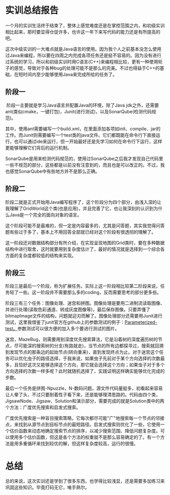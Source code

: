 # 实训总结报告

​	一个月的实训生活终于结束了，整体上感觉难度还是在掌控范围之内，和初级实训相比起来，那时要显得仓促许多，也许这一年下来写代码的能力还是有所提高的吧。

​	这次中级实训的一大难点就是Java语言的使用。因为我个人之前基本没怎么使用过Java来编程，所以要在四周之内完成各项任务还是挺不容易的。因为没有进行过系统的学习，所以和初级实训时用C语言(C++)来编程相比较，更有一种使用轮子的感觉，导致对于各种bug的处理可能不是那么的完美。不过也得益于C++的基础，在短时间内至少能够使用Java来完成所给的任务了。

## 阶段一

​	阶段一主要就是学习Java语言并配置Java的环境，除了Java jdk之外，还需要ant(类似cmake，一键打包)，Junit(进行测试)，以及SonarQube(检测代码规范)。

​	其中，使用ant需要编写一个build.xml，在里面添加各项如init、compile、jar的工作。而Junit则需要编写一个test类的java文件。它们都既能在命令行下直接运行，也可以通过ide来运行，但一开始最好还是先学习如何在命令行下运行，这样更能够理解它们背后的运行机制。

​	SonarQube是用来检测代码规范的，使用过SonarQube之后我才发现自己代码里一些不规范的部分，这些都是以前没有注意到的，而且也是可以改正的。不过，我也感觉SonarQube中有些地方并不是那么正确。

## 阶段二

​	阶段二就是正式开始用Java编写程序了，这个阶段分为四个部分，由浅入深的让我理解了GridWorld这个类(也是应用)，并且完善了它，也让我深刻的认识到为什么Java是一个完全的面向对象的语言。

​	这个阶段可能不是最难的，但一定是内容最多的，尤其是问答题，其实我觉得问答题有些过于多了，基本上不用回答全部就已经对这个阶段有很透彻的理解了。

​	这一阶段还对数据结构部分有所介绍，在实现呈现地图的Grid类时，要在多种数据结构中进行取舍，这时就要用到复杂度估计了，最好的情况就是选择到一个综合各方面的复杂度都较低的结构来实现。

## 阶段三

​	阶段三是最后一个阶段，称为扩展任务。实际上这一阶段相比较第二阶段来说，任务轻了一些。这一阶段并不需要那么多的coding，反而需要思考的部分更多些。

​	阶段三有三个任务：图像处理、迷宫和拼图。图像处理是要用二进制流读取图像、并进行处理(读取色彩通道、转成灰度图像等)，最后保存图像。只要弄懂了bitmapImage文件的结构，问题就迎刃而解了。图像处理部分还需要用Junit进行测试，这里我借鉴了junit官方在github上的参数测试的例子：[Parameterized-test。](https://github.com/junit-team/junit4/wiki/Parameterized-tests)参数测试可以很方便的加入多个要进行测试的图片。

​	迷宫，MazeBug，则需要用到深度优先搜索算法，它是沿着树的深度遍历树的节点，尽可能深的搜索树的分支(有路就走)，当节点的所有边都探寻过，搜索就回溯到发现节点的那条边的起始节点(转向重来)，直到发现终点为止。对于迷宫这个任务可以优化虫子的路径选择，于我来说，如果虫子先前对于某个方向选择的次数最多，且恰好这次又能够选择这个方向，那它就会选择这个方向；如果虫子对于多个方向选择的次数一样多呢？此时就随机选择了，实践证明这样确实能够优化完成的步数。

​	最后一个任务是拼图-Npuzzle，N-数码问题。源文件代码量挺多，初看起来容易让人晕了头，不过只要耐着性子看下来，还是能够理清思路的。代码由四个类，JigsawNode、Jigsaw、Solution和演示部分，需要完成的就是Solution类中的两个方法：广度优先搜索和启发式搜索。

​	广度优先搜索是一种盲目搜索策略，它每次都尽可能"广"地搜索每一个节点的邻接点，来找到从源节点到目标节点的最短路径。启发式搜索则优化了一些，它使用一个估价函数来动态地确定搜索节点的排序，以减少搜索范围、降低问题复杂度。可以使用多个估价函数，但这是各个方法的权重就不是那么容易确定的了。有一个方法是用多重循环来找到较优的解，但这样复杂度较高，运行的很慢。

# 总结

​	总的来说，这次实训还是学到了很多东西，也学得比较浅显，还是需要多加练习来巩固这些知识。毕竟打码无它，唯手熟尔。